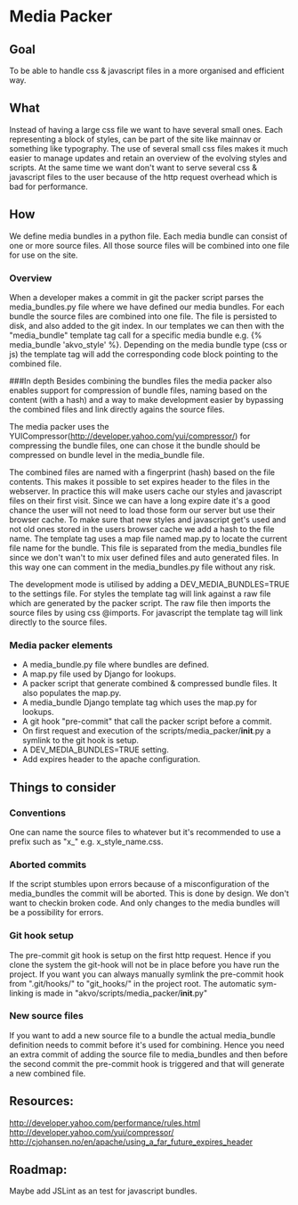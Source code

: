 # Media Packer

## Goal
To be able to handle css & javascript files in a more organised and efficient way.

## What
Instead of having a large css file we want to have several small ones. Each representing a block of styles, can be part of the site like mainnav or something like typography. The use of several small css files makes it much easier to manage updates and retain an overview of the evolving styles and scripts. At the same time we want don't want to serve several css & javascript files to the user because of the http request overhead which is bad for performance.

## How
We define media bundles in a python file. Each media bundle can consist of one or more source files. All those source files will be combined into one file for use on the site. 

### Overview
When a developer makes a commit in git the packer script parses the media_bundles.py file where we have defined our media bundles. For each bundle the source files are combined into one file. The file is persisted to disk, and also added to the git index. In our templates we can then with the "media_bundle" template tag call for a specific media bundle e.g. {% media_bundle 'akvo_style' %}. Depending on the media bundle type (css or js) the template tag will add the corresponding code block pointing to the combined file.


###In depth
Besides combining the bundles files the media packer also enables support for compression of bundle files, naming based on the content (with a hash) and a way to make development easier by bypassing the combined files and link directly agains the source files.

The media packer uses the YUICompressor(http://developer.yahoo.com/yui/compressor/) for compressing the bundle files, one can chose it the bundle should be compressed on bundle level in the media_bundle file.

The combined files are named with a fingerprint (hash) based on the file contents. This makes it possible to set expires header to the files in the webserver. In practice this will make users cache our styles and javascript files on their first visit. Since we can have a long expire date it's a good chance the user will not need to load those form our server but use their browser cache. To make sure that new styles and javascript get's used and not old ones stored in the users browser cache we add a hash to the file name. The template tag uses a map file named map.py to locate the current file name for the bundle. This file is separated from the media_bundles file since we don't wan't to mix user defined files and auto generated files. In this way one can comment in the media_bundles.py file without any risk.

The development mode is utilised by adding a DEV_MEDIA_BUNDLES=TRUE to the settings file. For styles the template tag will link against a raw file which are generated by the packer script. The raw file then imports the source files by using css @imports. For javascript the template tag will link directly to the source files.

### Media packer elements
- A media_bundle.py file where bundles are defined.
- A map.py file used by Django for lookups.
- A packer script that generate combined & compressed bundle files. It also populates the map.py.
- A media_bundle Django template tag which uses the map.py for lookups.
- A git hook "pre-commit" that call the packer script before a commit.
- On first request and execution of the scripts/media_packer/__init__.py a symlink to the git hook is setup.
- A DEV_MEDIA_BUNDLES=TRUE setting.
- Add expires header to the apache configuration.

## Things to consider

### Conventions
One can name the source files to whatever but it's recommended to use a prefix such as "x_" e.g. x_style_name.css.

### Aborted commits
If the script stumbles upon errors because of a misconfiguration of the media_bundles the commit will be aborted. This is done by design. We don't want to checkin broken code. And only changes to the media bundles will be a possibility for errors.

### Git hook setup
The pre-commit git hook is setup on the first http request. Hence if you clone the system the git-hook will not be in place before you have run the project. If you want you can always manually symlink the pre-commit hook from ".git/hooks/" to "git_hooks/" in the project root. The automatic sym-linking is made in "akvo/scripts/media_packer/__init__.py"

### New source files
If you want to add a new source file to a bundle the actual media_bundle definition needs to commit before it's used for combining. Hence you need an extra commit of adding the source file to media_bundles and then before the second commit the pre-commit hook is triggered and that will generate a new combined file.

## Resources:
http://developer.yahoo.com/performance/rules.html
http://developer.yahoo.com/yui/compressor/
http://cjohansen.no/en/apache/using_a_far_future_expires_header

## Roadmap:
Maybe add JSLint as an test for javascript bundles.


